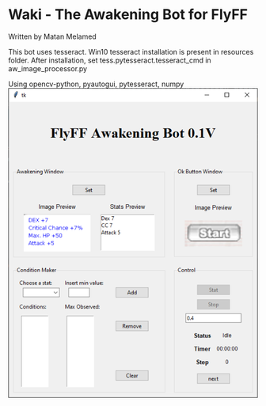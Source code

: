 # Waki - The Awakening Bot for FlyFF
Written by Matan Melamed

This bot uses tesseract.
Win10 tesseract installation is present in resources folder.
After installation, set tess.pytesseract.tesseract_cmd in aw_image_processor.py

Using opencv-python, pyautogui, pytesseract, numpy
![](https://github.com/MatanMelamed/Waki/blob/master/resources/Waki.png?raw=true)

